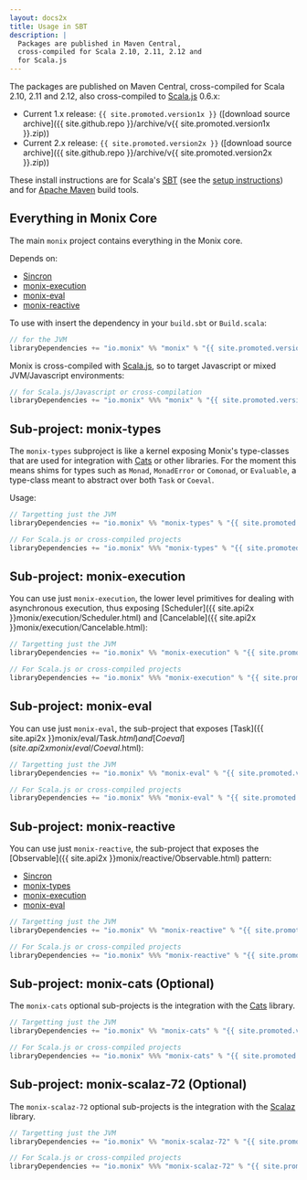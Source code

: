 ```yaml
---
layout: docs2x
title: Usage in SBT
description: |
  Packages are published in Maven Central,
  cross-compiled for Scala 2.10, 2.11, 2.12 and 
  for Scala.js
---
```


The packages are published on Maven Central, cross-compiled
for Scala 2.10, 2.11 and 2.12, also cross-compiled to 
[Scala.js](http://www.scala-js.org/) 0.6.x:

- Current 1.x release: `{{ site.promoted.version1x }}` 
  ([download source archive]({{ site.github.repo }}/archive/v{{ site.promoted.version1x }}.zip))
- Current 2.x release: `{{ site.promoted.version2x }}` 
  ([download source archive]({{ site.github.repo }}/archive/v{{ site.promoted.version2x }}.zip))

These install instructions are for Scala's
[SBT](http://www.scala-sbt.org/) (see the
[setup instructions](http://www.scala-sbt.org/0.13/docs/Setup.html))
and for [Apache Maven](https://maven.apache.org/) build tools.

## Everything in Monix Core

The main `monix` project contains everything in the Monix core.
  
Depends on:

- [Sincron](https://sincron.org)
- [monix-execution](#sub-project-monix-execution)
- [monix-eval](#sub-project-monix-eval)
- [monix-reactive](#sub-project-monix-reactive)

To use with insert the dependency in your `build.sbt` or `Build.scala`:

```scala
// for the JVM
libraryDependencies += "io.monix" %% "monix" % "{{ site.promoted.version2x }}"
```

Monix is cross-compiled with [Scala.js](http://www.scala-js.org/), 
so to target Javascript or mixed JVM/Javascript environments:

```scala
// for Scala.js/Javascript or cross-compilation
libraryDependencies += "io.monix" %%% "monix" % "{{ site.promoted.version2x }}"
```

## Sub-project: monix-types

The `monix-types` subproject is like a kernel exposing Monix's
type-classes that are used for integration with
[Cats](http://typelevel.org/cats/) or other libraries. For the moment
this means shims for types such as `Monad`, `MonadError` or `Comonad`,
or `Evaluable`, a type-class meant to abstract over both `Task` or
`Coeval`.

Usage:


```scala
// Targetting just the JVM
libraryDependencies += "io.monix" %% "monix-types" % "{{ site.promoted.version2x }}"

// For Scala.js or cross-compiled projects
libraryDependencies += "io.monix" %%% "monix-types" % "{{ site.promoted.version2x }}"
```

## Sub-project: monix-execution

You can use just `monix-execution`, the lower level primitives for dealing
with asynchronous execution, thus exposing 
[Scheduler]({{ site.api2x }}monix/execution/Scheduler.html) and
[Cancelable]({{ site.api2x }}monix/execution/Cancelable.html):

```scala
// Targetting just the JVM
libraryDependencies += "io.monix" %% "monix-execution" % "{{ site.promoted.version2x }}"

// For Scala.js or cross-compiled projects
libraryDependencies += "io.monix" %%% "monix-execution" % "{{ site.promoted.version2x }}"
```

## Sub-project: monix-eval

You can use just `monix-eval`, the sub-project that exposes
[Task]({{ site.api2x }}monix/eval/Task$.html) and
[Coeval]({{ site.api2x }}monix/eval/Coeval$.html):

```scala
// Targetting just the JVM
libraryDependencies += "io.monix" %% "monix-eval" % "{{ site.promoted.version2x }}"

// For Scala.js or cross-compiled projects
libraryDependencies += "io.monix" %%% "monix-eval" % "{{ site.promoted.version2x }}"
```

## Sub-project: monix-reactive

You can use just `monix-reactive`, the sub-project that exposes
the [Observable]({{ site.api2x }}monix/reactive/Observable.html) pattern:

- [Sincron](https://sincron.org)
- [monix-types](#sub-project-monix-types)
- [monix-execution](#sub-project-monix-execution)
- [monix-eval](#sub-project-monix-eval)

```scala
// Targetting just the JVM
libraryDependencies += "io.monix" %% "monix-reactive" % "{{ site.promoted.version2x }}"

// For Scala.js or cross-compiled projects
libraryDependencies += "io.monix" %%% "monix-reactive" % "{{ site.promoted.version2x }}"
```

## Sub-project: monix-cats (Optional)

The `monix-cats` optional sub-projects is the integration 
with the [Cats](http://typelevel.org/cats/) library.

```scala
// Targetting just the JVM
libraryDependencies += "io.monix" %% "monix-cats" % "{{ site.promoted.version2x }}"

// For Scala.js or cross-compiled projects
libraryDependencies += "io.monix" %%% "monix-cats" % "{{ site.promoted.version2x }}"
```

## Sub-project: monix-scalaz-72 (Optional)

The `monix-scalaz-72` optional sub-projects is the integration 
with the [Scalaz](http://scalaz.org/) library.

```scala
// Targetting just the JVM
libraryDependencies += "io.monix" %% "monix-scalaz-72" % "{{ site.promoted.version2x }}"

// For Scala.js or cross-compiled projects
libraryDependencies += "io.monix" %%% "monix-scalaz-72" % "{{ site.promoted.version2x }}"
```
